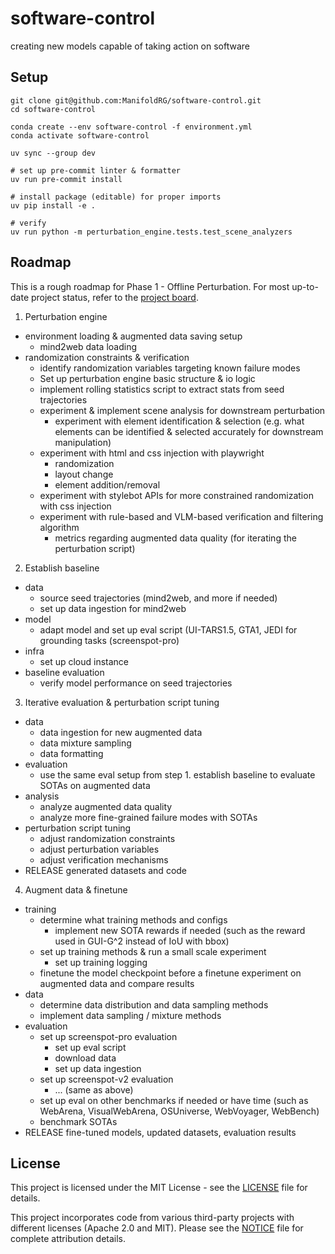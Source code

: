 # software-control

creating new models capable of taking action on software

## Setup

```
git clone git@github.com:ManifoldRG/software-control.git
cd software-control

conda create --env software-control -f environment.yml
conda activate software-control

uv sync --group dev

# set up pre-commit linter & formatter
uv run pre-commit install

# install package (editable) for proper imports
uv pip install -e .

# verify
uv run python -m perturbation_engine.tests.test_scene_analyzers
```

## Roadmap

This is a rough roadmap for Phase 1 - Offline Perturbation. For most up-to-date project status, refer to the [project board](https://github.com/orgs/ManifoldRG/projects/30/views/1).

1. Perturbation engine

- environment loading & augmented data saving setup
  - mind2web data loading
- randomization constraints & verification
  - identify randomization variables targeting known failure modes
  - Set up perturbation engine basic structure & io logic
  - implement rolling statistics script to extract stats from seed trajectories
  - experiment & implement scene analysis for downstream perturbation
    - experiment with element identification & selection (e.g. what elements can be identified & selected accurately for downstream manipulation)
  - experiment with html and css injection with playwright
    - randomization
    - layout change
    - element addition/removal
  - experiment with stylebot APIs for more constrained randomization with css injection
  - experiment with rule-based and VLM-based verification and filtering algorithm
    - metrics regarding augmented data quality (for iterating the perturbation script)

2. Establish baseline

- data
  - source seed trajectories (mind2web, and more if needed)
  - set up data ingestion for mind2web
- model
  - adapt model and set up eval script (UI-TARS1.5, GTA1, JEDI for grounding tasks (screenspot-pro)
- infra
  - set up cloud instance
- baseline evaluation
  - verify model performance on seed trajectories

3. Iterative evaluation & perturbation script tuning

- data
  - data ingestion for new augmented data
  - data mixture sampling
  - data formatting
- evaluation
  - use the same eval setup from step 1. establish baseline to evaluate SOTAs on augmented data
- analysis
  - analyze augmented data quality
  - analyze more fine-grained failure modes with SOTAs
- perturbation script tuning
  - adjust randomization constraints
  - adjust perturbation variables
  - adjust verification mechanisms
- RELEASE generated datasets and code

4. Augment data & finetune

- training
  - determine what training methods and configs
    - implement new SOTA rewards if needed (such as the reward used in GUI-G^2 instead of IoU with bbox)
  - set up training methods & run a small scale experiment
    - set up training logging
  - finetune the model checkpoint before a finetune experiment on augmented data and compare results
- data
  - determine data distribution and data sampling methods
  - implement data sampling / mixture methods
- evaluation
  - set up screenspot-pro evaluation
    - set up eval script
    - download data
    - set up data ingestion
  - set up screenspot-v2 evaluation
    - ... (same as above)
  - set up eval on other benchmarks if needed or have time (such as WebArena, VisualWebArena, OSUniverse, WebVoyager, WebBench)
  - benchmark SOTAs
- RELEASE fine-tuned models, updated datasets, evaluation results

## License

This project is licensed under the MIT License - see the [LICENSE](LICENSE) file for details.

This project incorporates code from various third-party projects with different licenses (Apache 2.0 and MIT). Please see the [NOTICE](NOTICE) file for complete attribution details.
